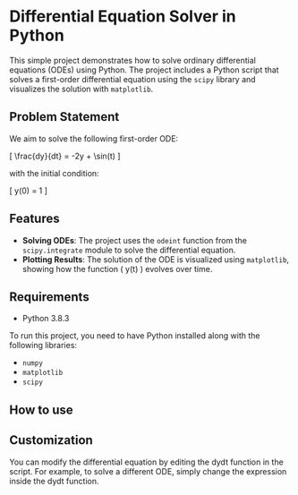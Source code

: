 # Differential Equation Solver in Python

This simple project demonstrates how to solve ordinary differential equations (ODEs) using Python. The project includes a Python script that solves a first-order differential equation using the `scipy` library and visualizes the solution with `matplotlib`.

## Problem Statement

We aim to solve the following first-order ODE:

\[ \frac{dy}{dt} = -2y + \sin(t) \]

with the initial condition:

\[ y(0) = 1 \]

## Features

- **Solving ODEs**: The project uses the `odeint` function from the `scipy.integrate` module to solve the differential equation.
- **Plotting Results**: The solution of the ODE is visualized using `matplotlib`, showing how the function \( y(t) \) evolves over time.


## Requirements

* Python 3.8.3
  
To run this project, you need to have Python installed along with the following libraries:

- `numpy`
- `matplotlib`
- `scipy`


## How to use



## Customization

You can modify the differential equation by editing the dydt function in the script. For example, to solve a different ODE, simply change the expression inside the dydt function.
